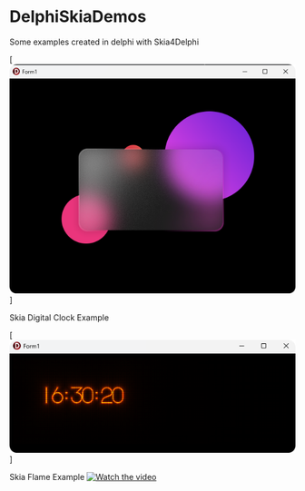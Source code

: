 # DelphiSkiaDemos
 Some examples created in delphi with Skia4Delphi

[![Skia_Blur](SkiaBlurCard/Skia_BlurScreen_Shot.png)]

Skia Digital Clock Example

[![Skia_Blur](SkiaDigitalClock/SkiaDigitalClock.png)]

Skia Flame Example
[![Watch the video](https://youtu.be/NlFqyiOHV7s/0.jpg)](https://youtu.be/NlFqyiOHV7s)
